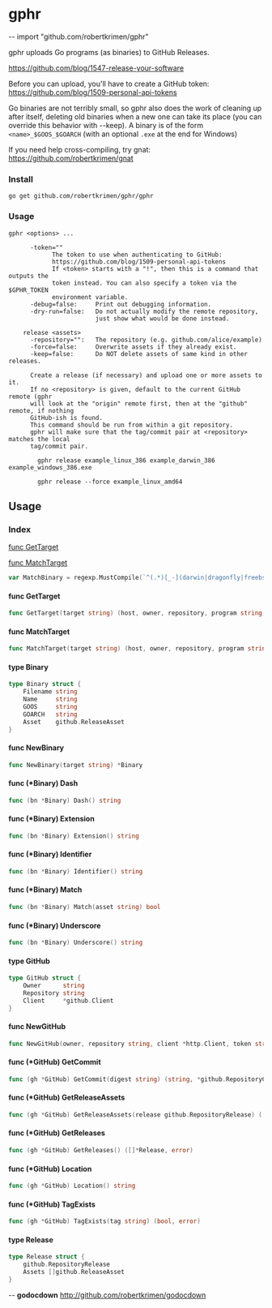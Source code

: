 # gphr
--
    import "github.com/robertkrimen/gphr"

gphr uploads Go programs (as binaries) to GitHub Releases.

https://github.com/blog/1547-release-your-software

Before you can upload, you'll have to create a GitHub token:
https://github.com/blog/1509-personal-api-tokens

Go binaries are not terribly small, so gphr also does the work of cleaning up
after itself, deleting old binaries when a new one can take its place (you can
override this behavior with --keep). A binary is of the form
`<name>_$GOOS_$GOARCH` (with an optional `.exe` at the end for Windows)

If you need help cross-compiling, try gnat: https://github.com/robertkrimen/gnat

### Install

    go get github.com/robertkrimen/gphr/gphr

### Usage

    gphr <options> ...

          -token=""
                The token to use when authenticating to GitHub:
                https://github.com/blog/1509-personal-api-tokens
                If <token> starts with a "!", then this is a command that outputs the
                token instead. You can also specify a token via the $GPHR_TOKEN
                environment variable.
          -debug=false:     Print out debugging information.
          -dry-run=false:   Do not actually modify the remote repository,
                            just show what would be done instead.

        release <assets>
          -repository="":   The repository (e.g. github.com/alice/example)
          -force=false:     Overwrite assets if they already exist.
          -keep=false:      Do NOT delete assets of same kind in other releases.

          Create a release (if necessary) and upload one or more assets to it.
          If no <repository> is given, default to the current GitHub remote (gphr
          will look at the "origin" remote first, then at the "github" remote, if nothing
          GitHub-ish is found.
          This command should be run from within a git repository.
          gphr will make sure that the tag/commit pair at <repository> matches the local
          tag/commit pair.

            gphr release example_linux_386 example_darwin_386 example_windows_386.exe

            gphr release --force example_linux_amd64

## Usage

### Index

[func GetTarget](#)

[func MatchTarget](#)

```go
var MatchBinary = regexp.MustCompile(`^(.*)[_-](darwin|dragonfly|freebsd|linux|netbsd|openbsd|plan9|windows)[_-](386|amd64|arm)(?:\.exe)?$`)
```

#### func  GetTarget

```go
func GetTarget(target string) (host, owner, repository, program string, err error)
```

#### func  MatchTarget

```go
func MatchTarget(target string) (host, owner, repository, program string)
```

#### type Binary

```go
type Binary struct {
	Filename string
	Name     string
	GOOS     string
	GOARCH   string
	Asset    github.ReleaseAsset
}
```


#### func  NewBinary

```go
func NewBinary(target string) *Binary
```

#### func (*Binary) Dash

```go
func (bn *Binary) Dash() string
```

#### func (*Binary) Extension

```go
func (bn *Binary) Extension() string
```

#### func (*Binary) Identifier

```go
func (bn *Binary) Identifier() string
```

#### func (*Binary) Match

```go
func (bn *Binary) Match(asset string) bool
```

#### func (*Binary) Underscore

```go
func (bn *Binary) Underscore() string
```

#### type GitHub

```go
type GitHub struct {
	Owner      string
	Repository string
	Client     *github.Client
}
```


#### func  NewGitHub

```go
func NewGitHub(owner, repository string, client *http.Client, token string) *GitHub
```

#### func (*GitHub) GetCommit

```go
func (gh *GitHub) GetCommit(digest string) (string, *github.RepositoryCommit, error)
```

#### func (*GitHub) GetReleaseAssets

```go
func (gh *GitHub) GetReleaseAssets(release github.RepositoryRelease) ([]github.ReleaseAsset, error)
```

#### func (*GitHub) GetReleases

```go
func (gh *GitHub) GetReleases() ([]*Release, error)
```

#### func (*GitHub) Location

```go
func (gh *GitHub) Location() string
```

#### func (*GitHub) TagExists

```go
func (gh *GitHub) TagExists(tag string) (bool, error)
```

#### type Release

```go
type Release struct {
	github.RepositoryRelease
	Assets []github.ReleaseAsset
}
```

--
**godocdown** http://github.com/robertkrimen/godocdown
